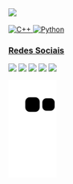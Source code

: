 <div align=>
  <a href="https://github.com/lauansantana">
  <img height="138em" src="https://github-readme-stats.vercel.app/api?username=lauansantana&show_icons=true&theme=dracula&include_all_commits=true&count_private=true"/>

![C++](https://img.shields.io/badge/c++-%2300599C.svg?style=for-the-badge&logo=c%2B%2B&logoColor=white)
![Python](https://img.shields.io/badge/python-3670A0?style=for-the-badge&logo=python&logoColor=ffdd54)
  

### Redes Sociais

<div> 
  <a href="https://www.instagram.com/lauansantana_/" target="_blank"><img src="https://img.shields.io/badge/-Instagram-%23E4405F?style=for-the-badge&logo=instagram&logoColor=white" target="_blank"></a>
 	<a href="https://www.twitch.tv/f0xtrottt" target="_blank"><img src="https://img.shields.io/badge/Twitch-9146FF?style=for-the-badge&logo=twitch&logoColor=white" target="_blank"></a>
  <a href = "mailto:lauansantana2@gmail.com"><img src="https://img.shields.io/badge/Gmail-D14836?style=for-the-badge&logo=gmail&logoColor=white" target="_blank"></a>
  <a href="https://www.linkedin.com/in/lauan-santana-9491a3186/" target="_blank"><img src="https://img.shields.io/badge/-LinkedIn-%230077B5?style=for-the-badge&logo=linkedin&logoColor=white" target="_blank"></a>
  <a href="https://steamcommunity.com/id/FXTR0T/" target="_blank"><img src="https://img.shields.io/badge/Steam-000000?style=for-the-badge&logo=steam&logoColor=white" target="_blank"></a>

![snake gif](https://github.com/lauansantana/lauansantana/blob/output/github-contribution-grid-snake.svg)
<div>
